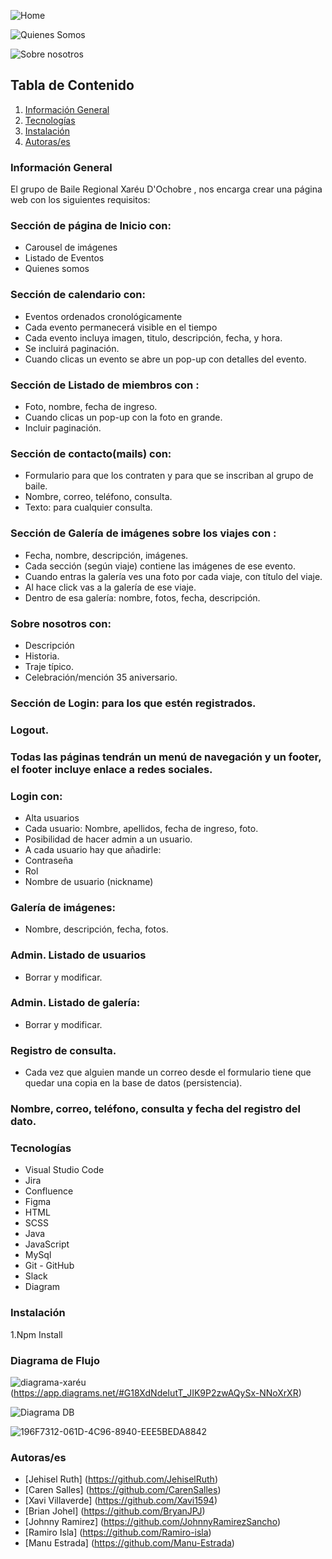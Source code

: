 ![Home](https://user-images.githubusercontent.com/116894398/231454560-b876019a-dc4c-4573-a960-a484cccdfd87.jpg)


![Quienes Somos](https://user-images.githubusercontent.com/116894398/231454579-df337d52-483a-42e9-85b8-d2a39669bea9.jpg)


![Sobre nosotros](https://user-images.githubusercontent.com/116894398/231454603-32889907-d3a5-4b47-8368-0e32c5e7ba02.jpg)


## Tabla de Contenido
1. [Información General](#Info-General)
2. [Tecnologías](#Tecnologías)
3. [Instalación](#Instalación)
4. [Autoras/es](#Autoras/es)

### Información General
El grupo de Baile Regional Xaréu D'Ochobre , nos encarga crear una página web con los siguientes requisitos:

### Sección de página de Inicio con:
 - Carousel de imágenes
 - Listado de Eventos
 - Quienes somos
 
### Sección de calendario con:
 - Eventos ordenados cronológicamente
 - Cada evento permanecerá visible en el tiempo
 - Cada evento incluya imagen, titulo, descripción, fecha, y hora.
 - Se incluirá paginación.
 - Cuando clicas un evento se abre un pop-up con detalles del evento.
 
### Sección de Listado de miembros con :
  - Foto, nombre, fecha de ingreso.
  - Cuando clicas un pop-up con la foto en grande.
  - Incluir paginación.
  
### Sección de contacto(mails) con:
  - Formulario para que los contraten y para que se inscriban al grupo de baile.
  - Nombre, correo, teléfono, consulta.
  - Texto: para cualquier consulta.
  
### Sección de Galería de imágenes sobre los viajes con :
  - Fecha, nombre, descripción, imágenes.
  - Cada sección (según viaje) contiene las imágenes de ese evento.
  - Cuando entras  la galería ves una foto por cada viaje, con título del viaje.
  - Al hace click vas a la galería de ese viaje.
  - Dentro de esa galería: nombre, fotos, fecha, descripción.
  
### Sobre nosotros con:
 - Descripción
 - Historia.
 - Traje típico.
 - Celebración/mención 35 aniversario.
 
### Sección de Login: para los que estén registrados.

### Logout.

### Todas las páginas tendrán un menú de navegación  y un footer, el footer incluye enlace a redes sociales.

### Login con:
- Alta usuarios
 - Cada usuario: Nombre, apellidos, fecha de ingreso, foto.
  - Posibilidad de hacer admin a un usuario.
- A cada usuario hay que añadirle:
 - Contraseña
 - Rol
 - Nombre de usuario (nickname)
 
### Galería de imágenes:
 - Nombre, descripción, fecha, fotos.
 
### Admin. Listado de usuarios
 - Borrar y modificar.
 
### Admin. Listado de galería:
 - Borrar y modificar.
 
### Registro de consulta.
 - Cada vez que alguien mande un correo desde el formulario tiene que quedar una copia en la base de datos (persistencia).
 
### Nombre, correo, teléfono, consulta y fecha del registro del dato.

### Tecnologías
- Visual Studio Code
- Jira
- Confluence
- Figma
- HTML
- SCSS
- Java
- JavaScript
- MySql
- Git - GitHub
- Slack
- Diagram

### Instalación
1.Npm Install


### Diagrama de Flujo
![diagrama-xaréu](https://user-images.githubusercontent.com/116894398/227614458-10dd6688-0a68-4eda-8b70-a1e6f0e05129.png)
(https://app.diagrams.net/#G18XdNdeIutT_JIK9P2zwAQySx-NNoXrXR)


![Diagrama DB](https://user-images.githubusercontent.com/116894398/231455794-b45b692d-61f5-4bd5-8fd8-9c34acd75aeb.png)


![196F7312-061D-4C96-8940-EEE5BEDA8842](https://user-images.githubusercontent.com/116894398/234612114-27d118ad-bbae-4690-bf8a-9eeebdd91ecd.png)

### Autoras/es
- [Jehisel Ruth] (https://github.com/JehiselRuth)
- [Caren Salles] (https://github.com/CarenSalles)
- [Xavi Villaverde] (https://github.com/Xavi1594)
- [Brian Johel] (https://github.com/BryanJPJ)
- [Johnny Ramirez] (https://github.com/JohnnyRamirezSancho)
- [Ramiro Isla] (https://github.com/Ramiro-isla)
- [Manu Estrada] (https://github.com/Manu-Estrada)

